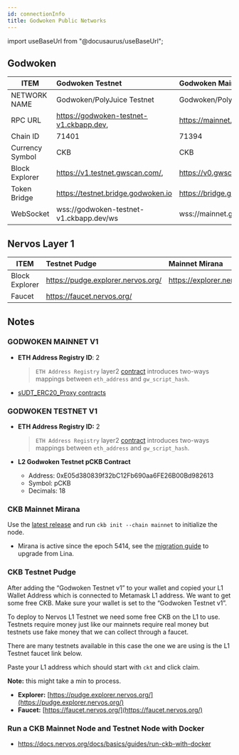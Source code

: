 ```yaml
---
id: connectionInfo
title: Godwoken Public Networks
---
```


import useBaseUrl from "@docusaurus/useBaseUrl";

## Godwoken

| ITEM            | Godwoken Testnet                        | Godwoken Mainnet v0             | Godwoken Mainnet v1                         |
| --------------- | :-------------------------------------- | :------------------------------ | :------------------------------------------ |
| NETWORK NAME    | Godwoken/PolyJuice Testnet              | Godwoken/PolyJuice Mainnet      | Godwoken/PolyJuice Mainnet                  |
| RPC URL         | https://godwoken-testnet-v1.ckbapp.dev, | https://mainnet.godwoken.io/rpc | https://v1.mainnet.godwoken.io/rpc          |
| Chain ID        | 71401                                   | 71394                           | 71402                                       |
| Currency Symbol | CKB                                     | CKB                             | CKB                                         |
| Block Explorer  | https://v1.testnet.gwscan.com/,         | https://v0.gwscan.com/          | https://gwscan.com/, https://v1.gwscan.com/ |
| Token Bridge    | https://testnet.bridge.godwoken.io      | https://bridge.godwoken.io      | https://bridge.godwoken.io                  |
| WebSocket       | wss://godwoken-testnet-v1.ckbapp.dev/ws | wss://mainnet.godwoken.io/ws    | wss://v1.mainnet.godwoken.io/ws             |

## Nervos Layer 1

| ITEM           | Testnet Pudge                      | Mainnet Mirana              |
| -------------- | :--------------------------------- | :-------------------------- |
| Block Explorer | https://pudge.explorer.nervos.org/ | https://explorer.nervos.org |
| Faucet         | https://faucet.nervos.org/         |                             |

## Notes

### GODWOKEN MAINNET V1

- **ETH Address Registry ID**: 2

  > `ETH Address Registry` layer2 [contract](https://github.com/nervosnetwork/godwoken-scripts/blob/master/c/contracts/eth_addr_reg.c) introduces two-ways mappings between `eth_address` and `gw_script_hash`.

- [sUDT_ERC20_Proxy contracts](https://github.com/nervosnetwork/godwoken-info/blob/main/mainnet_v1/bridged-token-list.json)

### GODWOKEN TESTNET V1

- **ETH Address Registry ID:** 2

  > `ETH Address Registry` layer2 [contract](https://github.com/nervosnetwork/godwoken-scripts/blob/master/c/contracts/eth_addr_reg.c) introduces two-ways mappings between `eth_address` and `gw_script_hash`.

- **L2 Godwoken Testnet pCKB Contract**

  - Address: 0xE05d380839f32bC12Fb690aa6FE26B00Bd982613
  - Symbol: pCKB
  - Decimals: 18

### CKB Mainnet Mirana

Use the [latest release](https://github.com/nervosnetwork/ckb/releases/latest) and run `ckb init --chain mainnet` to initialize the node.

- Mirana is active since the epoch 5414, see the [migration guide](https://github.com/jordanmack/nervos-ckb2021-hard-fork-migration-guide) to upgrade from Lina.

### **CKB Testnet Pudge**

After adding the “Godwoken Testnet v1” to your wallet and copied your L1 Wallet Address which is connected to Metamask L1 address. We want to get some free CKB. Make sure your wallet is set to the “Godwoken Testnet v1”.

To deploy to Nervos L1 Testnet we need some free CKB on the L1 to use. Testnets require money just like our mainnets require real money but testnets use fake money that we can collect through a faucet.

There are many testnets available in this case the one we are using is the L1 Testnet faucet link below.

Paste your L1 address which should start with `ckt` and click claim.

**Note:** this might take a min to process.

- **Explorer:** [https://pudge.explorer.nervos.org/](https://pudge.explorer.nervos.org/)
- **Faucet:** [https://faucet.nervos.org/](https://faucet.nervos.org/)

### Run a CKB Mainnet Node and Testnet Node with Docker

- https://docs.nervos.org/docs/basics/guides/run-ckb-with-docker
